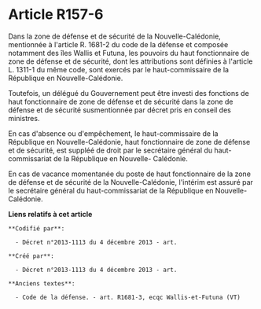 # Article R157-6

Dans la zone de défense et de sécurité de la Nouvelle-Calédonie, mentionnée à l'article R. 1681-2 du code de la défense et
composée notamment des îles Wallis et Futuna, les pouvoirs du haut fonctionnaire de zone de défense et de sécurité, dont les
attributions sont définies à l'article L. 1311-1 du même code, sont exercés par le haut-commissaire de la République en
Nouvelle-Calédonie.

Toutefois, un délégué du Gouvernement peut être investi des fonctions de haut fonctionnaire de zone de défense et de sécurité
dans la zone de défense et de sécurité susmentionnée par décret pris en conseil des ministres.

En cas d'absence ou d'empêchement, le haut-commissaire de la République en Nouvelle-Calédonie, haut fonctionnaire de zone de
défense et de sécurité, est suppléé de droit par le secrétaire général du haut-commissariat de la République en Nouvelle-
Calédonie.

En cas de vacance momentanée du poste de haut fonctionnaire de la zone de défense et de sécurité de la Nouvelle-Calédonie,
l'intérim est assuré par le secrétaire général du haut-commissariat de la République en Nouvelle-Calédonie.

**Liens relatifs à cet article**

	**Codifié par**:

	  - Décret n°2013-1113 du 4 décembre 2013 - art.

	**Créé par**:

	  - Décret n°2013-1113 du 4 décembre 2013 - art.

	**Anciens textes**:

	  - Code de la défense. - art. R1681-3, ecqc Wallis-et-Futuna (VT)

